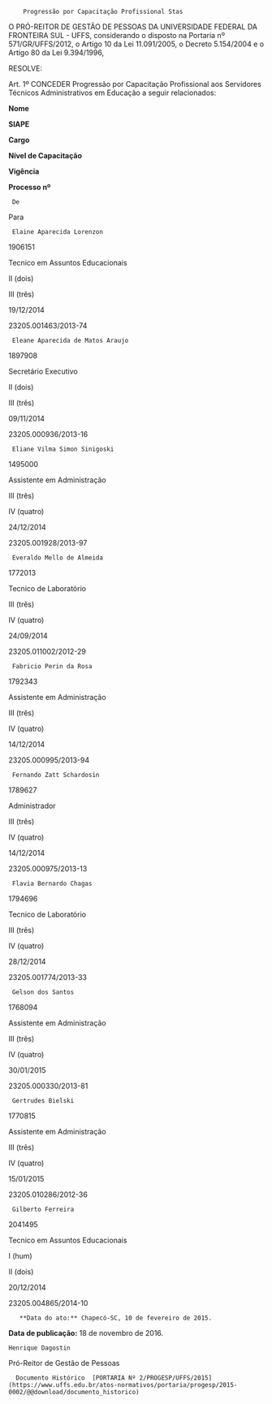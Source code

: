        Progressão por Capacitação Profissional Stas  

O PRÓ-REITOR DE GESTÃO DE PESSOAS DA UNIVERSIDADE FEDERAL DA FRONTEIRA SUL - UFFS, considerando o disposto na Portaria nº 571/GR/UFFS/2012, o Artigo 10 da Lei 11.091/2005, o Decreto 5.154/2004 e o Artigo 80 da Lei 9.394/1996,

 RESOLVE:

 Art. 1º CONCEDER Progressão por Capacitação Profissional aos Servidores Técnicos Administrativos em Educação a seguir relacionados:

      

 **Nome**

    

 **SIAPE**

    

 **Cargo**

   **Nível de Capacitação**

    

 **Vigência**

    

 **Processo nº**

     De

   Para

     Elaine Aparecida Lorenzon

   1906151

   Tecnico em Assuntos Educacionais

   II (dois)

   III (três)

   19/12/2014

   23205.001463/2013-74

     Eleane Aparecida de Matos Araujo

   1897908

   Secretário Executivo

   II (dois)

   III (três)

   09/11/2014

   23205.000936/2013-16

     Eliane Vilma Simon Sinigoski

   1495000

   Assistente em Administração

   III (três)

   IV (quatro)

   24/12/2014

   23205.001928/2013-97

     Everaldo Mello de Almeida

   1772013

   Tecnico de Laboratório

   III (três)

   IV (quatro)

   24/09/2014

   23205.011002/2012-29

     Fabricio Perin da Rosa

   1792343

   Assistente em Administração

   III (três)

   IV (quatro)

   14/12/2014

   23205.000995/2013-94

     Fernando Zatt Schardosin

   1789627

   Administrador

   III (três)

   IV (quatro)

   14/12/2014

   23205.000975/2013-13

     Flavia Bernardo Chagas

   1794696

   Tecnico de Laboratório

   III (três)

   IV (quatro)

   28/12/2014

   23205.001774/2013-33

     Gelson dos Santos

   1768094

   Assistente em Administração

   III (três)

   IV (quatro)

   30/01/2015

   23205.000330/2013-81

     Gertrudes Bielski

   1770815

   Assistente em Administração

   III (três)

   IV (quatro)

   15/01/2015

   23205.010286/2012-36

     Gilberto Ferreira

   2041495

   Tecnico em Assuntos Educacionais

   I (hum)

   II (dois)

   20/12/2014

   23205.004865/2014-10

       **Data do ato:** Chapecó-SC, 10 de fevereiro de 2015.   
 **Data de publicação:**  18 de novembro de 2016. 

    Henrique Dagostin   
 Pró-Reitor de Gestão de Pessoas 

      Documento Histórico  [PORTARIA Nº 2/PROGESP/UFFS/2015](https://www.uffs.edu.br/atos-normativos/portaria/progesp/2015-0002/@@download/documento_historico)     
      